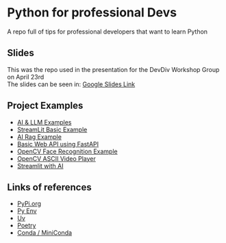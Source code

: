 # Python for professional Devs
A repo full of tips for professional developers that want to learn Python

## Slides 
This was the repo used in the presentation for the DevDiv Workshop Group on April 23rd<BR>
The slides can be seen in: [Google Slides Link](https://docs.google.com/presentation/d/1yG1U8ZlRVmrYcIBlam65rq010EWEMXEp8YKzd48svMQ/edit?usp=sharing)

## Project Examples
- [AI & LLM Examples](https://github.com/thedamian/AI-LLM-Examples)
- [StreamLit Basic Example](https://github.com/thedamian/No_Front_End)
- [AI Rag Example](https://github.com/thedamian/Langchain_streamlit_rag)
- [Basic Web API using FastAPI](https://github.com/thedamian/fastapiBasic)
- [OpenCV Face Recognition Example](https://github.com/thedamian/OpenCV_FaceRecognition)
- [OpenCV ASCII Video Player](https://github.com/esser50k/asciiplayer)
- [Streamlit with AI](https://streamlit.io/generative-ai)

## Links of references
- [PyPi.org](https://pypi.org)
- [Py Env](https://github.com/pyenv/pyenv?tab=readme-ov-file#a-getting-pyenv)   
- [Uv](https://docs.astral.sh/uv/getting-started/installation/)
- [Poetry](https://python-poetry.org/docs/)
- [Conda / MiniConda](https://docs.conda.io/projects/conda/en/latest/user-guide/install/index.html)
